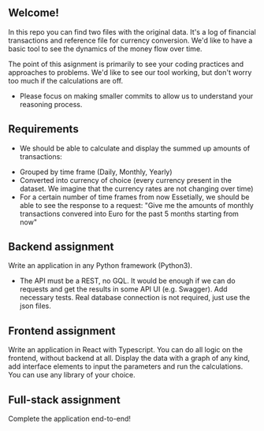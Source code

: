 

## Welcome!

In this repo you can find two files with the original data. It's a log of financial transactions and reference file for currency conversion.
We'd like to have a basic tool to see the dynamics of the money flow over time.

The point of this asignment is primarily to see your coding practices and approaches to problems. We'd like to see our tool working, but don't worry too much if the calculations are off.
* Please focus on making smaller commits to allow us to understand your reasoning process.


## Requirements

- We should be able to calculate and display the summed up amounts of transactions: 
* Grouped by time frame (Daily, Monthly, Yearly)
* Converted into currency of choice (every currency present in the dataset. We imagine that the currency rates are not changing over time)
* For a certain number of time frames from now
Essetially, we should be able to see the response to a request: "Give me the amounts of monthly transactions convered into Euro for the past 5 months starting from now"

## Backend assignment

Write an application in any Python framework (Python3).
* The API must be a REST, no GQL.
It would be enough if we can do requests and get the results in some API UI (e.g. Swagger).
Add necessary tests.
Real database connection is not required, just use the json files.

## Frontend assignment

Write an application in React with Typescript. You can do all logic on the frontend, without backend at all.
Display the data with a graph of any kind, add interface elements to input the parameters and run the calculations.
You can use any library of your choice.

## Full-stack assignment

Complete the application end-to-end!




